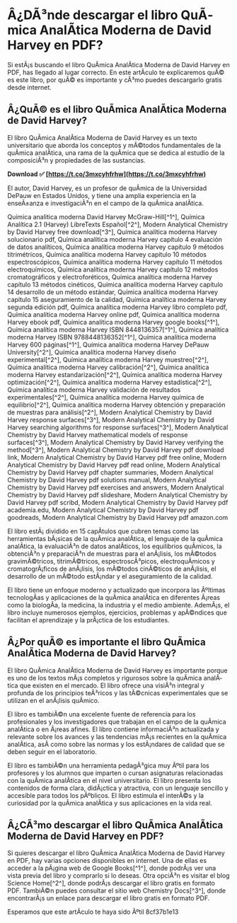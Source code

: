 
 
# Â¿DÃ³nde descargar el libro QuÃ­mica AnalÃ­tica Moderna de David Harvey en PDF?
  
Si estÃ¡s buscando el libro QuÃ­mica AnalÃ­tica Moderna de David Harvey en PDF, has llegado al lugar correcto. En este artÃ­culo te explicaremos quÃ© es este libro, por quÃ© es importante y cÃ³mo puedes descargarlo gratis desde internet.
  
## Â¿QuÃ© es el libro QuÃ­mica AnalÃ­tica Moderna de David Harvey?
  
El libro QuÃ­mica AnalÃ­tica Moderna de David Harvey es un texto universitario que aborda los conceptos y mÃ©todos fundamentales de la quÃ­mica analÃ­tica, una rama de la quÃ­mica que se dedica al estudio de la composiciÃ³n y propiedades de las sustancias.
 
**Download ✅ [https://t.co/3mxcyhfrhw](https://t.co/3mxcyhfrhw)**


  
El autor, David Harvey, es un profesor de quÃ­mica de la Universidad DePauw en Estados Unidos, y tiene una amplia experiencia en la enseÃ±anza e investigaciÃ³n en el campo de la quÃ­mica analÃ­tica.
 
Química analítica moderna David Harvey McGraw-Hill[^1^],  Química Analítica 2.1 (Harvey) LibreTexts Español[^2^],  Modern Analytical Chemistry by David Harvey free download[^3^],  Química analítica moderna Harvey solucionario pdf,  Química analítica moderna Harvey capítulo 4 evaluación de datos analíticos,  Química analítica moderna Harvey capítulo 9 métodos titrimétricos,  Química analítica moderna Harvey capítulo 10 métodos espectroscópicos,  Química analítica moderna Harvey capítulo 11 métodos electroquímicos,  Química analítica moderna Harvey capítulo 12 métodos cromatográficos y electroforéticos,  Química analítica moderna Harvey capítulo 13 métodos cinéticos,  Química analítica moderna Harvey capítulo 14 desarrollo de un método estándar,  Química analítica moderna Harvey capítulo 15 aseguramiento de la calidad,  Química analítica moderna Harvey segunda edición pdf,  Química analítica moderna Harvey libro completo pdf,  Química analítica moderna Harvey online pdf,  Química analítica moderna Harvey ebook pdf,  Química analítica moderna Harvey google books[^1^],  Química analítica moderna Harvey ISBN 8448136357[^1^],  Química analítica moderna Harvey ISBN 9788448136352[^1^],  Química analítica moderna Harvey 600 páginas[^1^],  Química analítica moderna Harvey DePauw University[^2^],  Química analítica moderna Harvey diseño experimental[^2^],  Química analítica moderna Harvey muestreo[^2^],  Química analítica moderna Harvey calibración[^2^],  Química analítica moderna Harvey estandarización[^2^],  Química analítica moderna Harvey optimización[^2^],  Química analítica moderna Harvey estadística[^2^],  Química analítica moderna Harvey validación de resultados experimentales[^2^],  Química analítica moderna Harvey química de equilibrio[^2^],  Química analítica moderna Harvey obtención y preparación de muestras para análisis[^2^],  Modern Analytical Chemistry by David Harvey response surfaces[^3^],  Modern Analytical Chemistry by David Harvey searching algorithms for response surfaces[^3^],  Modern Analytical Chemistry by David Harvey mathematical models of response surfaces[^3^],  Modern Analytical Chemistry by David Harvey verifying the method[^3^],  Modern Analytical Chemistry by David Harvey pdf download link,  Modern Analytical Chemistry by David Harvey pdf free online,  Modern Analytical Chemistry by David Harvey pdf read online,  Modern Analytical Chemistry by David Harvey pdf chapter summaries,  Modern Analytical Chemistry by David Harvey pdf solutions manual,  Modern Analytical Chemistry by David Harvey pdf exercises and answers,  Modern Analytical Chemistry by David Harvey pdf slideshare,  Modern Analytical Chemistry by David Harvey pdf scribd,  Modern Analytical Chemistry by David Harvey pdf academia.edu,  Modern Analytical Chemistry by David Harvey pdf goodreads,  Modern Analytical Chemistry by David Harvey pdf amazon.com
  
El libro estÃ¡ dividido en 15 capÃ­tulos que cubren temas como las herramientas bÃ¡sicas de la quÃ­mica analÃ­tica, el lenguaje de la quÃ­mica analÃ­tica, la evaluaciÃ³n de datos analÃ­ticos, los equilibrios quÃ­micos, la obtenciÃ³n y preparaciÃ³n de muestras para el anÃ¡lisis, los mÃ©todos gravimÃ©tricos, titrimÃ©tricos, espectroscÃ³picos, electroquÃ­micos y cromatogrÃ¡ficos de anÃ¡lisis, los mÃ©todos cinÃ©ticos de anÃ¡lisis, el desarrollo de un mÃ©todo estÃ¡ndar y el aseguramiento de la calidad.
  
El libro tiene un enfoque moderno y actualizado que incorpora las Ãºltimas tecnologÃ­as y aplicaciones de la quÃ­mica analÃ­tica en diferentes Ã¡reas como la biologÃ­a, la medicina, la industria y el medio ambiente. AdemÃ¡s, el libro incluye numerosos ejemplos, ejercicios, problemas y apÃ©ndices que facilitan el aprendizaje y la prÃ¡ctica de los estudiantes.
  
## Â¿Por quÃ© es importante el libro QuÃ­mica AnalÃ­tica Moderna de David Harvey?
  
El libro QuÃ­mica AnalÃ­tica Moderna de David Harvey es importante porque es uno de los textos mÃ¡s completos y rigurosos sobre la quÃ­mica analÃ­tica que existen en el mercado. El libro ofrece una visiÃ³n integral y profunda de los principios teÃ³ricos y las tÃ©cnicas experimentales que se utilizan en el anÃ¡lisis quÃ­mico.
  
El libro es tambiÃ©n una excelente fuente de referencia para los profesionales y los investigadores que trabajan en el campo de la quÃ­mica analÃ­tica o en Ã¡reas afines. El libro contiene informaciÃ³n actualizada y relevante sobre los avances y las tendencias mÃ¡s recientes en la quÃ­mica analÃ­tica, asÃ­ como sobre las normas y los estÃ¡ndares de calidad que se deben seguir en el laboratorio.
  
El libro es tambiÃ©n una herramienta pedagÃ³gica muy Ãºtil para los profesores y los alumnos que imparten o cursan asignaturas relacionadas con la quÃ­mica analÃ­tica en el nivel universitario. El libro presenta los contenidos de forma clara, didÃ¡ctica y atractiva, con un lenguaje sencillo y accesible para todos los pÃºblicos. El libro estimula el interÃ©s y la curiosidad por la quÃ­mica analÃ­tica y sus aplicaciones en la vida real.
  
## Â¿CÃ³mo descargar el libro QuÃ­mica AnalÃ­tica Moderna de David Harvey en PDF?
  
Si quieres descargar el libro QuÃ­mica AnalÃ­tica Moderna de David Harvey en PDF, hay varias opciones disponibles en internet. Una de ellas es acceder a la pÃ¡gina web de Google Books[^1^], donde podrÃ¡s ver una vista previa del libro y comprarlo si lo deseas. Otra opciÃ³n es visitar el blog Science Home[^2^], donde podrÃ¡s descargar el libro gratis en formato PDF. TambiÃ©n puedes consultar el sitio web Chemistry Docs[^3^], donde encontrarÃ¡s un enlace para descargar el libro gratis en formato PDF.
  
Esperamos que este artÃ­culo te haya sido Ãºtil
 8cf37b1e13
 
